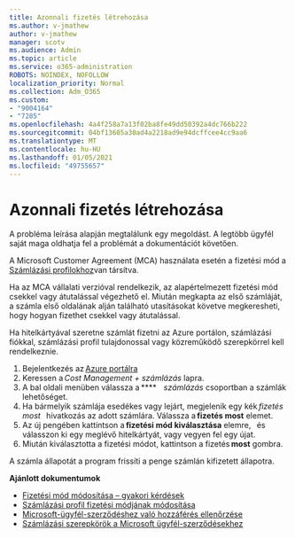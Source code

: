 ```yaml
---
title: Azonnali fizetés létrehozása
ms.author: v-jmathew
author: v-jmathew
manager: scotv
ms.audience: Admin
ms.topic: article
ms.service: o365-administration
ROBOTS: NOINDEX, NOFOLLOW
localization_priority: Normal
ms.collection: Adm_O365
ms.custom:
- "9004164"
- "7285"
ms.openlocfilehash: 4a4f258a7a13f02ba8fe49dd50392a4dc766b222
ms.sourcegitcommit: 04bf13605a30ad4a2218ad9e94dcffcee4cc9aa6
ms.translationtype: MT
ms.contentlocale: hu-HU
ms.lasthandoff: 01/05/2021
ms.locfileid: "49755657"
---
```

# <a name="make-an-immediate-payment"></a>Azonnali fizetés létrehozása

A probléma leírása alapján megtalálunk egy megoldást. A legtöbb ügyfél saját maga oldhatja fel a problémát a dokumentációt követően.

A Microsoft Customer Agreement (MCA) használata esetén a fizetési mód a [Számlázási profilokhoz](https://docs.microsoft.com/azure/billing/billing-how-to-change-credit-card?WT.mc_id=Portal-Microsoft_Azure_Support#change-payment-method-for-a-billing-profile)van társítva.

Ha az MCA vállalati verzióval rendelkezik, az alapértelmezett fizetési mód csekkel vagy átutalással végezhető el. Miután megkapta az első számláját, a számla első oldalának alján található utasításokat követve megkeresheti, hogy hogyan fizethet csekkel vagy átutalással.

Ha hitelkártyával szeretne számlát fizetni az Azure portálon, számlázási fiókkal, számlázási profil tulajdonossal vagy közreműködő szerepkörrel kell rendelkeznie.

1. Bejelentkezés az [Azure portálra](https://portal.azure.com/)
2. Keressen a *Cost Management + számlázás* lapra.
3. A bal oldali menüben válassza a ****    *számlázás* csoportban a számlák lehetőséget.
4. Ha bármelyik számlája esedékes vagy lejárt, megjelenik egy kék *fizetés most*   hivatkozás az adott számlára. Válassza a **fizetés most** elemet.
5. Az új pengében kattintson a **fizetési mód kiválasztása** elemre,   és válasszon ki egy meglévő hitelkártyát, vagy vegyen fel egy újat.
6. Miután kiválasztotta a fizetési módot, kattintson a fizetés **most** gombra.

A számla állapotát a program frissíti a penge számlán kifizetett állapotra.

**Ajánlott dokumentumok**

- [Fizetési mód módosítása – gyakori kérdések](https://docs.microsoft.com/azure/billing/billing-how-to-change-credit-card?WT.mc_id=Portal-Microsoft_Azure_Support#frequently-asked-questions)
- [Számlázási profil fizetési módjának módosítása](https://docs.microsoft.com/azure/cost-management-billing/manage/change-credit-card?WT.mc_id=Portal-Microsoft_Azure_Support#manage-credit-cards-for-a-microsoft-customer-agreement)
- [Microsoft-ügyfél-szerződéshez való hozzáférés ellenőrzése](https://docs.microsoft.com/azure/cost-management-billing/manage/change-credit-card?WT.mc_id=Portal-Microsoft_Azure_Support%22%20%5Cl%20%22manage-credit-cards-for-a-microsoft-customer-agreement%22%20%5Ct%20%22_blank#check-the-type-of-your-account)
- [Számlázási szerepkörök a Microsoft ügyfél-szerződésekhez](https://docs.microsoft.com/azure/cost-management-billing/manage/understand-mca-roles)
